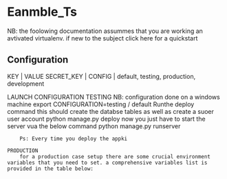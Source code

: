 # Eanmble_Ts

NB: the foolowing documentation assummes that you are working an avtivated virtualenv. if new to the subject click here for a quickstart 
## Configuration 

KEY			|	VALUE
SECRET_KEY	| <You choose>
CONFIG		| default, testing, production, development

LAUNCH CONFIGURATION
    TESTING
        NB: configuration done on a windows machine
        export CONFIGURATION=testing / default
        Runthe deploy command this should create the databse tables as well as create a suoer user account
            python manage.py deploy
        now you just have to start the server vua the below command
            python manage.py runserver
        
        Ps: Every time you deploy the appki
        
    PRODUCTION
        for a production case setup there are some crucial environment variables that you need to set. a comprehensive variables list is provided in the table below:

